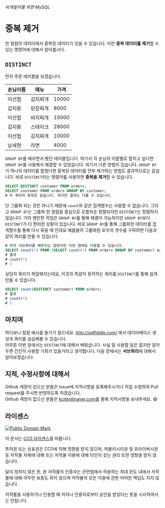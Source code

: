 ###### 비개발자를 위한 MySQL
# 중복 제거

한 컬럼의 데이터에서 중복된 데이터가 있을 수 있습니다. 이런 **중복 데이터를 제거**할 수 있는 명령어에 대해서 알아봅시다.

## `DISTINCT`
먼저 주문 테이블을 보겠습니다.

|손님이름|메뉴    |가격 |
|--------|--------|-----|
|이선협  |김치찌개|10000|
|김지환  |된장찌개|8000 |
|이선협  |비지찌개|10000|
|김지환  |스테이크|28000|
|이선협  |김치찌개|10000|
|남세현  |라면    |4000 |

`GROUP BY`를 배우면서 봤던 테이블입니다. 여기서 각 손님의 이름별로 합치고 싶다면 `GROUP BY`를 사용해서 해결할 수 있었습니다. 여기서 다른 방법이 있습니다. `GROUP BY`가 하나의 데이터를 합쳤다면 중복된 데이터를 전부 제거하는 방법도 결과적으로는 같습니다. 바로 `DISTINCT`라는 명령어를 사용하면 **중복을 제거**할 수 있습니다.

```sql
SELECT DISTINCT customer FROM orders;
SELECT customer FROM orders GROUP BY customer;
# 두 쿼리의 동작은 같습니다. 하지만 결과는 다를 수 있습니다.
```

단 그룹화 되는 것은 아니기 때문에 `count`와 같은 집계함수는 사용할 수 없습니다. 그리고 `GROUP BY`는 그룹화 한 컬럼을 중심으로 오름차순 정렬되지만 `DISTINCT`는 정렬하지 않습니다. 거의 웬만한 작업은 `GROUP BY`를 통해 해결이 가능하지만 `GROUP BY`보다 `DISTINCT`가 더 편리한 상황이 있습니다. 바로 `GROUP BY`를 통해 그룹화한 데이터를 집계함수를 통해 다시 묶을 때 인데요 예를들어 그룹화된 로우의 갯수를 구하려면 다음과 같이 쿼리를 만들 수 있습니다.

```sql
# 아직 서브쿼리를 배우지는 않았지만 이런 형태로 사용할 수 있습니다.
SELECT count(*) FROM (SELECT count(*) FROM orders GROUP BY customer) as subquery;
# 결과
# count(*)
# 3
```

상당히 쿼리가 복잡해지는데요, 이것과 똑같이 동작하는 쿼리를 `DISTINCT`를 통해 쉽게 만들 수 있습니다.

```sql
SELECT count(DISTINCT customer) FROM orders;
# 결과
# count(*)
# 3
```

## 마치며
하다보니 점점 예시를 들기가 힘드네요. http://sqlfiddle.com/ 에서 데이터베이스 생성과 쿼리를 실습해볼 수 있습니다. <br>
아무튼 이번 장에서는 `DISTINCT`에 대해서 배웠습니다. 사실 잘 사용할 일은 없지만 알아두면 간간히 사용할 기회가 있을거라고 생각합니다. 다음 장에서는 **서브쿼리**에 대해서 알아보겠습니다.

## 지적, 수정사항에 대해서
Github 계정이 있으신 분들은 Issue에 지적사항을 등록해주시거나 직접 수정하여 Pull request를 주시면 반영하도록 하겠습니다. <br>Github 계정이 없으신 분들은 kciter@naver.com를 통해 지적사항을 보내주세요. :smile:

## 라이센스
<a rel="license" href="http://creativecommons.org/publicdomain/mark/1.0/">
<img src="https://licensebuttons.net/p/mark/1.0/88x31.png" alt="Public Domain Mark" />
</a>

이 문서는 [CC0 라이센스](LICENSE)를 따릅니다.

특허권 또는 상표권은 CC0에 의해 영향을 받지 않으며, 퍼블리시티권 및 프라이버시권 등 저작물 자체에 대해 또는 저작물 이용에 대해 타인이 갖는 권리 또한 영향을 받지 않습니다.

달리 정하지 않은 한, 본 저작물의 인증자는 관련법에서 허용하는 최대 한도 내에서 저작물에 대해 아무런 보증도 하지 않으며 저작물의 모든 이용에 관한 어떠한 책임도 지지 않습니다.

저작물을 사용하거나 인용할 때 저자나 인증자로부터 승인을 받았다는 뜻을 시사하여서는 안됩니다.
